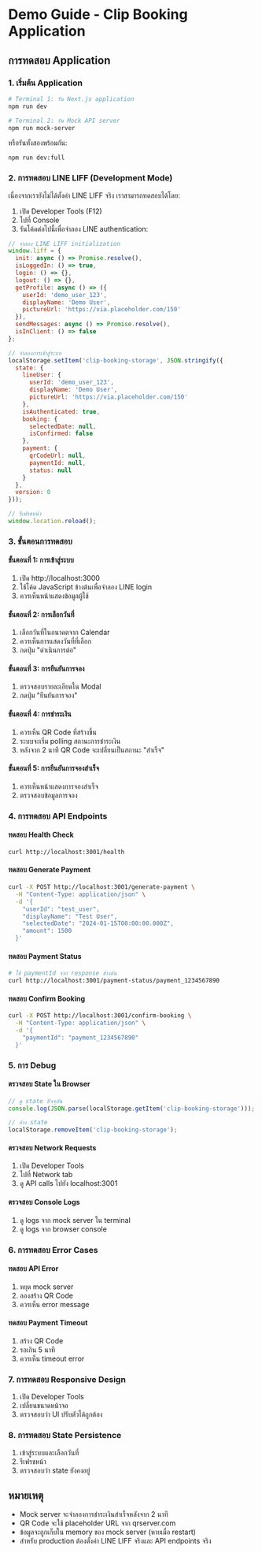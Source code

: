 # Demo Guide - Clip Booking Application

## การทดสอบ Application

### 1. เริ่มต้น Application

```bash
# Terminal 1: รัน Next.js application
npm run dev

# Terminal 2: รัน Mock API server
npm run mock-server
```

หรือรันทั้งสองพร้อมกัน:
```bash
npm run dev:full
```

### 2. การทดสอบ LINE LIFF (Development Mode)

เนื่องจากเรายังไม่ได้ตั้งค่า LINE LIFF จริง เราสามารถทดสอบได้โดย:

1. เปิด Developer Tools (F12)
2. ไปที่ Console
3. รันโค้ดต่อไปนี้เพื่อจำลอง LINE authentication:

```javascript
// จำลอง LINE LIFF initialization
window.liff = {
  init: async () => Promise.resolve(),
  isLoggedIn: () => true,
  login: () => {},
  logout: () => {},
  getProfile: async () => ({
    userId: 'demo_user_123',
    displayName: 'Demo User',
    pictureUrl: 'https://via.placeholder.com/150'
  }),
  sendMessages: async () => Promise.resolve(),
  isInClient: () => false
};

// จำลองการเข้าสู่ระบบ
localStorage.setItem('clip-booking-storage', JSON.stringify({
  state: {
    lineUser: {
      userId: 'demo_user_123',
      displayName: 'Demo User',
      pictureUrl: 'https://via.placeholder.com/150'
    },
    isAuthenticated: true,
    booking: {
      selectedDate: null,
      isConfirmed: false
    },
    payment: {
      qrCodeUrl: null,
      paymentId: null,
      status: null
    }
  },
  version: 0
}));

// รีเฟรชหน้า
window.location.reload();
```

### 3. ขั้นตอนการทดสอบ

#### ขั้นตอนที่ 1: การเข้าสู่ระบบ
1. เปิด http://localhost:3000
2. ใช้โค้ด JavaScript ข้างต้นเพื่อจำลอง LINE login
3. ควรเห็นหน้าแสดงข้อมูลผู้ใช้

#### ขั้นตอนที่ 2: การเลือกวันที่
1. เลือกวันที่ในอนาคตจาก Calendar
2. ควรเห็นการแสดงวันที่ที่เลือก
3. กดปุ่ม "ดำเนินการต่อ"

#### ขั้นตอนที่ 3: การยืนยันการจอง
1. ตรวจสอบรายละเอียดใน Modal
2. กดปุ่ม "ยืนยันการจอง"

#### ขั้นตอนที่ 4: การชำระเงิน
1. ควรเห็น QR Code ที่สร้างขึ้น
2. ระบบจะเริ่ม polling สถานะการชำระเงิน
3. หลังจาก 2 นาที QR Code จะเปลี่ยนเป็นสถานะ "สำเร็จ"

#### ขั้นตอนที่ 5: การยืนยันการจองสำเร็จ
1. ควรเห็นหน้าแสดงการจองสำเร็จ
2. ตรวจสอบข้อมูลการจอง

### 4. การทดสอบ API Endpoints

#### ทดสอบ Health Check
```bash
curl http://localhost:3001/health
```

#### ทดสอบ Generate Payment
```bash
curl -X POST http://localhost:3001/generate-payment \
  -H "Content-Type: application/json" \
  -d '{
    "userId": "test_user",
    "displayName": "Test User",
    "selectedDate": "2024-01-15T00:00:00.000Z",
    "amount": 1500
  }'
```

#### ทดสอบ Payment Status
```bash
# ใช้ paymentId จาก response ข้างต้น
curl http://localhost:3001/payment-status/payment_1234567890
```

#### ทดสอบ Confirm Booking
```bash
curl -X POST http://localhost:3001/confirm-booking \
  -H "Content-Type: application/json" \
  -d '{
    "paymentId": "payment_1234567890"
  }'
```

### 5. การ Debug

#### ตรวจสอบ State ใน Browser
```javascript
// ดู state ปัจจุบัน
console.log(JSON.parse(localStorage.getItem('clip-booking-storage')));

// ล้าง state
localStorage.removeItem('clip-booking-storage');
```

#### ตรวจสอบ Network Requests
1. เปิด Developer Tools
2. ไปที่ Network tab
3. ดู API calls ไปยัง localhost:3001

#### ตรวจสอบ Console Logs
1. ดู logs จาก mock server ใน terminal
2. ดู logs จาก browser console

### 6. การทดสอบ Error Cases

#### ทดสอบ API Error
1. หยุด mock server
2. ลองสร้าง QR Code
3. ควรเห็น error message

#### ทดสอบ Payment Timeout
1. สร้าง QR Code
2. รอเกิน 5 นาที
3. ควรเห็น timeout error

### 7. การทดสอบ Responsive Design

1. เปิด Developer Tools
2. เปลี่ยนขนาดหน้าจอ
3. ตรวจสอบว่า UI ปรับตัวได้ถูกต้อง

### 8. การทดสอบ State Persistence

1. เข้าสู่ระบบและเลือกวันที่
2. รีเฟรชหน้า
3. ตรวจสอบว่า state ยังคงอยู่

## หมายเหตุ

- Mock server จะจำลองการชำระเงินสำเร็จหลังจาก 2 นาที
- QR Code จะใช้ placeholder URL จาก qrserver.com
- ข้อมูลจะถูกเก็บใน memory ของ mock server (หายเมื่อ restart)
- สำหรับ production ต้องตั้งค่า LINE LIFF จริงและ API endpoints จริง 
